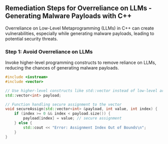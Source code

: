 

## Remediation Steps for Overreliance on LLMs - Generating Malware Payloads with C++
Overreliance on Low-Level Metaprogramming (LLMs) in C++ can create vulnerabilities, especially while generating malware payloads, leading to potential security threats.

### Step 1: Avoid Overreliance on LLMs
Invoke higher-level programming constructs to remove reliance on LLMs, reducing the chances of generating malware payloads.

```cpp
#include <iostream>
#include <vector>

// Use higher-level constructs like std::vector instead of low-level arrays
std::vector<int> payload;

// Function handling secure assignment to the vector
void secureAssign(std::vector<int> &payload, int value, int index) {
    if (index >= 0 && index < payload.size()) {
        payload[index] = value; // secure assignment
    } else {
        std::cout << "Error: Assignment Index Out of Bounds\n";
    }
}
```